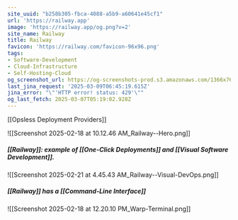 ```yaml
---
site_uuid: "b258b305-fbca-4088-a5b9-a60641e45cf1"
url: 'https://railway.app'
image: 'https://railway.app/og.png?v=2'
site_name: Railway
title: Railway
favicon: 'https://railway.com/favicon-96x96.png'
tags:
- Software-Development
- Cloud-Infrastructure
- Self-Hosting-Cloud
og_screenshot_url: https://og-screenshots-prod.s3.amazonaws.com/1366x768/80/false/f9c54fe1585ef1f2a93ec452d39798ea7298ae9e76b43bb0024bb36aeee71592.jpeg
last_jina_request: '2025-03-09T06:45:19.615Z'
jina_error: "\"'HTTP error! status: 429'\""
og_last_fetch: 2025-03-07T05:19:02.928Z
---
```

[[Opsless Deployment Providers]]

![[Screenshot 2025-02-18 at 10.12.46 AM_Railway--Hero.png]]
##### [[Railway]]: example of [[One-Click Deployments]] and [[Visual Software Development]].
![[Screenshot 2025-02-21 at 4.45.43 AM_Railway--Visual-DevOps.png]]
##### [[Railway]] has a [[Command-Line Interface]]
![[Screenshot 2025-02-18 at 12.20.10 PM_Warp-Terminal.png]]
